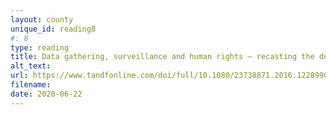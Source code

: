 ```yaml
---
layout: county 
unique_id: reading8
#: 8
type: reading
title: Data gathering, surveillance and human rights – recasting the debate
alt_text: 
url: https://www.tandfonline.com/doi/full/10.1080/23738871.2016.1228990
filename: 
date: 2020-06-22
---
```

